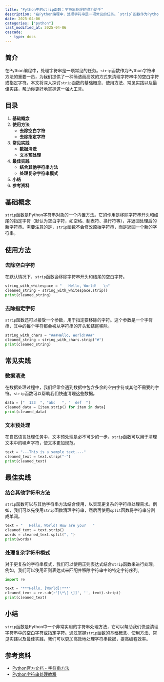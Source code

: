 ```yaml
---
title: "Python中的strip函数：字符串处理的得力助手"
description: "在Python编程中，处理字符串是一项常见的任务。`strip`函数作为Python字符串方法的重要一员，为我们提供了一种简洁而高效的方式来清理字符串中的空白字符或指定字符。本文将深入探讨`strip`函数的基础概念、使用方法、常见实践以及最佳实践，帮助你更好地掌握这一强大工具。"
date: 2025-04-06
categories: ["python"]
last_modified_at: 2025-04-06
cascade:
  - type: docs
---
```



## 简介
在Python编程中，处理字符串是一项常见的任务。`strip`函数作为Python字符串方法的重要一员，为我们提供了一种简洁而高效的方式来清理字符串中的空白字符或指定字符。本文将深入探讨`strip`函数的基础概念、使用方法、常见实践以及最佳实践，帮助你更好地掌握这一强大工具。

<!-- more -->
## 目录
1. **基础概念**
2. **使用方法**
    - **去除空白字符**
    - **去除指定字符**
3. **常见实践**
    - **数据清洗**
    - **文本预处理**
4. **最佳实践**
    - **结合其他字符串方法**
    - **处理复杂字符串模式**
5. **小结**
6. **参考资料**

## 基础概念
`strip`函数是Python字符串对象的一个内置方法。它的作用是移除字符串开头和结尾的指定字符（默认为空白字符，如空格、制表符、换行符等），并返回处理后的新字符串。需要注意的是，`strip`函数不会修改原始字符串，而是返回一个新的字符串。

## 使用方法
### 去除空白字符
在默认情况下，`strip`函数会移除字符串开头和结尾的空白字符。

```python
string_with_whitespace = "   Hello, World!   \n"
cleaned_string = string_with_whitespace.strip()
print(cleaned_string)  
```

### 去除指定字符
`strip`函数还可以接受一个参数，用于指定要移除的字符。这个参数是一个字符串，其中的每个字符都会被从字符串的开头和结尾移除。

```python
string_with_chars = "###Hello, World!###"
cleaned_string = string_with_chars.strip("#")
print(cleaned_string)  
```

## 常见实践
### 数据清洗
在数据处理过程中，我们经常会遇到数据中包含多余的空白字符或其他不需要的字符。`strip`函数可以帮助我们快速清理这些数据。

```python
data = ["  123  ", "abc   ", "  def  "]
cleaned_data = [item.strip() for item in data]
print(cleaned_data)  
```

### 文本预处理
在自然语言处理任务中，文本预处理是必不可少的一步。`strip`函数可以用于清理文本中的噪声字符，使文本更加规范。

```python
text = "---This is a sample text.---"
cleaned_text = text.strip("-")
print(cleaned_text)  
```

## 最佳实践
### 结合其他字符串方法
`strip`函数可以与其他字符串方法结合使用，以实现更复杂的字符串处理需求。例如，我们可以先使用`strip`函数清理字符串，然后再使用`split`函数将字符串分割成单词。

```python
text = "   Hello, World! How are you?   "
cleaned_text = text.strip()
words = cleaned_text.split(", ")
print(words)  
```

### 处理复杂字符串模式
对于更复杂的字符串模式，我们可以使用正则表达式结合`strip`函数来进行处理。例如，我们可以使用正则表达式来匹配并移除字符串中的特定字符序列。

```python
import re

text = "***Hello, [World]!***"
cleaned_text = re.sub(r'[\*\[ \]]', '', text).strip()
print(cleaned_text)  
```

## 小结
`strip`函数是Python中一个非常实用的字符串处理方法，它可以帮助我们快速清理字符串中的空白字符或指定字符。通过掌握`strip`函数的基础概念、使用方法、常见实践以及最佳实践，我们可以更加高效地处理字符串数据，提高编程效率。

## 参考资料
- [Python官方文档 - 字符串方法](https://docs.python.org/3/library/stdtypes.html#string-methods)
- [Python字符串处理教程](https://www.tutorialspoint.com/python3/python3_string_processing.htm)